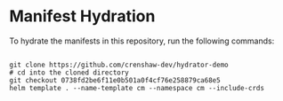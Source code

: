 
# Manifest Hydration

To hydrate the manifests in this repository, run the following commands:

```shell

git clone https://github.com/crenshaw-dev/hydrator-demo
# cd into the cloned directory
git checkout 0738fd2be6f11e0b501a0f4cf76e258879ca68e5
helm template . --name-template cm --namespace cm --include-crds
```
